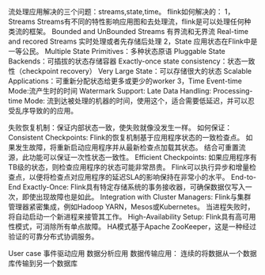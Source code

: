 流处理应用解决的三个问题：streams,state,time。
flink如何解决的：
1，Streams
Streams有不同的特性影响应用图和去处理流，flink是可以处理任何种类流的框架。
Bounded and UnBounded Streams 有界流和无界流
Real-time and recored Streams 实时处理或者先存储后处理
2，State
应用状态在Flink中是一等公民。
Multiple State Primitives：多种状态原语
Pluggable State Backends：可插拔的状态存储容器
Exactly-once state consistency：状态一致性（checkpoint recovery）
Very Large State：可以存储很大的状态
Scalable Applications：可重新分配状态给更多或更少的worker
3，Time
Event-time Mode:流产生时的时间
Watermark Support: 
Late Data Handling: 
Processing-time Mode: 流到达被处理的机器的时间，使用这个，适合需要低延迟，并可以忍受乱序导致的的应用。


失败恢复机制：保证内部状态一致，使失败就像没发生一样。
如何保证：
Consistent Checkpoints: Flink的恢复机制基于应用程序状态的一致检查点。 如果发生故障，将重新启动应用程序并从最新检查点加载其状态。 结合可重置流源，此功能可以保证一次性状态一致性。
Efficient Checkpoints: 如果应用程序有TB级的状态，则检查应用程序的状态可能非常昂贵。 Flink可以执行异步和增量检查点，以便将检查点对应用程序的延迟SLA的影响保持在非常小的水平。
End-to-End Exactly-Once: Flink具有特定存储系统的事务接收器，可确保数据仅写入一次，即使出现故障也是如此。
Integration with Cluster Managers: Flink与集群管理器紧密集成，例如Hadoop YARN，Mesos或Kubernetes。 当进程失败时，将自动启动一个新进程来接管其工作。
High-Availability Setup: Flink具有高可用性模式，可消除所有单点故障。 HA模式基于Apache ZooKeeper，这是一种经过验证的可靠分布式协调服务。

User case
事件驱动应用
数据分析应用
数据传输应用： 连续的将数据从一个数据库传输到另一个数据库